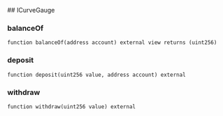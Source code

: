 ﻿﻿## ICurveGauge


### balanceOf

```solidity
function balanceOf(address account) external view returns (uint256)
```







### deposit

```solidity
function deposit(uint256 value, address account) external
```







### withdraw

```solidity
function withdraw(uint256 value) external
```








